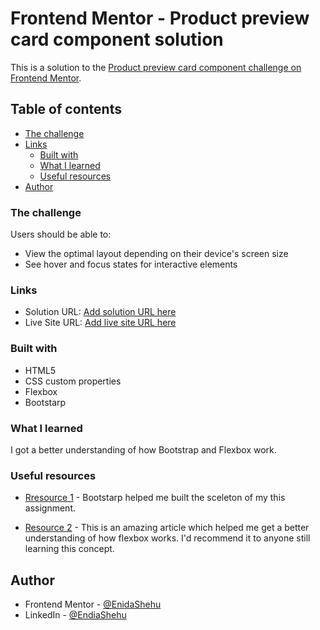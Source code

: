 # Frontend Mentor - Product preview card component solution

This is a solution to the [Product preview card component challenge on Frontend Mentor](https://www.frontendmentor.io/challenges/product-preview-card-component-GO7UmttRfa).

## Table of contents

- [The challenge](#the-challenge)
- [Links](#links)
  - [Built with](#built-with)
  - [What I learned](#what-i-learned)
  - [Useful resources](#useful-resources)
- [Author](#author)

### The challenge

Users should be able to:

- View the optimal layout depending on their device's screen size
- See hover and focus states for interactive elements

### Links

- Solution URL: [Add solution URL here](https://your-solution-url.com)
- Live Site URL: [Add live site URL here](https://your-live-site-url.com)

### Built with

- HTML5
- CSS custom properties
- Flexbox
- Bootstarp

### What I learned

I got a better understanding of how Bootstrap and Flexbox work.

### Useful resources

- [Rresource 1](https://getbootstrap.com/) - Bootstarp helped me built the sceleton of my this assignment.

- [Resource 2](https://css-tricks.com/snippets/css/a-guide-to-flexbox/) - This is an amazing article which helped me get a better understanding of how flexbox works. I'd recommend it to anyone still learning this concept.

## Author

- Frontend Mentor - [@EnidaShehu](https://www.frontendmentor.io/profile/EnidaShehu)
- LinkedIn - [@EndiaShehu](https://www.linkedin.com/in/enida-shehu-04504612b/)
